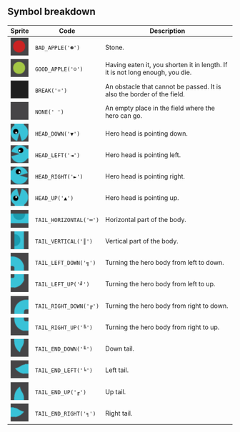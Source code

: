 <meta charset="UTF-8">

## Symbol breakdown
| Sprite | Code | Description |
| -------- | -------- | -------- |
|<img src="https://github.com/codenjoyme/codenjoy-knibert/raw/master/src/main/webapp/resources/knibert/sprite/bad_apple.png" style="width:40px;" /> | `BAD_APPLE('☻')` | Stone.  | 
|<img src="https://github.com/codenjoyme/codenjoy-knibert/raw/master/src/main/webapp/resources/knibert/sprite/good_apple.png" style="width:40px;" /> | `GOOD_APPLE('☺')` | Having eaten it, you shorten it in length. If it is not long enough, you die. | 
|<img src="https://github.com/codenjoyme/codenjoy-knibert/raw/master/src/main/webapp/resources/knibert/sprite/break.png" style="width:40px;" /> | `BREAK('☼')` | An obstacle that cannot be passed. It is also the border of the field. | 
|<img src="https://github.com/codenjoyme/codenjoy-knibert/raw/master/src/main/webapp/resources/knibert/sprite/none.png" style="width:40px;" /> | `NONE(' ')` | An empty place in the field where the hero can go. | 
|<img src="https://github.com/codenjoyme/codenjoy-knibert/raw/master/src/main/webapp/resources/knibert/sprite/head_down.png" style="width:40px;" /> | `HEAD_DOWN('▼')` | Hero head is pointing down. | 
|<img src="https://github.com/codenjoyme/codenjoy-knibert/raw/master/src/main/webapp/resources/knibert/sprite/head_left.png" style="width:40px;" /> | `HEAD_LEFT('◄')` | Hero head is pointing left. | 
|<img src="https://github.com/codenjoyme/codenjoy-knibert/raw/master/src/main/webapp/resources/knibert/sprite/head_right.png" style="width:40px;" /> | `HEAD_RIGHT('►')` | Hero head is pointing right. | 
|<img src="https://github.com/codenjoyme/codenjoy-knibert/raw/master/src/main/webapp/resources/knibert/sprite/head_up.png" style="width:40px;" /> | `HEAD_UP('▲')` | Hero head is pointing up. | 
|<img src="https://github.com/codenjoyme/codenjoy-knibert/raw/master/src/main/webapp/resources/knibert/sprite/tail_horizontal.png" style="width:40px;" /> | `TAIL_HORIZONTAL('═')` | Horizontal part of the body. | 
|<img src="https://github.com/codenjoyme/codenjoy-knibert/raw/master/src/main/webapp/resources/knibert/sprite/tail_vertical.png" style="width:40px;" /> | `TAIL_VERTICAL('║')` | Vertical part of the body. | 
|<img src="https://github.com/codenjoyme/codenjoy-knibert/raw/master/src/main/webapp/resources/knibert/sprite/tail_left_down.png" style="width:40px;" /> | `TAIL_LEFT_DOWN('╗')` | Turning the hero body from left to down. | 
|<img src="https://github.com/codenjoyme/codenjoy-knibert/raw/master/src/main/webapp/resources/knibert/sprite/tail_left_up.png" style="width:40px;" /> | `TAIL_LEFT_UP('╝')` | Turning the hero body from left to up. | 
|<img src="https://github.com/codenjoyme/codenjoy-knibert/raw/master/src/main/webapp/resources/knibert/sprite/tail_right_down.png" style="width:40px;" /> | `TAIL_RIGHT_DOWN('╔')` | Turning the hero body from right to down. | 
|<img src="https://github.com/codenjoyme/codenjoy-knibert/raw/master/src/main/webapp/resources/knibert/sprite/tail_right_up.png" style="width:40px;" /> | `TAIL_RIGHT_UP('╚')` | Turning the hero body from right to up. | 
|<img src="https://github.com/codenjoyme/codenjoy-knibert/raw/master/src/main/webapp/resources/knibert/sprite/tail_end_down.png" style="width:40px;" /> | `TAIL_END_DOWN('╙')` | Down tail. | 
|<img src="https://github.com/codenjoyme/codenjoy-knibert/raw/master/src/main/webapp/resources/knibert/sprite/tail_end_left.png" style="width:40px;" /> | `TAIL_END_LEFT('╘')` | Left tail. | 
|<img src="https://github.com/codenjoyme/codenjoy-knibert/raw/master/src/main/webapp/resources/knibert/sprite/tail_end_up.png" style="width:40px;" /> | `TAIL_END_UP('╓')` | Up tail. | 
|<img src="https://github.com/codenjoyme/codenjoy-knibert/raw/master/src/main/webapp/resources/knibert/sprite/tail_end_right.png" style="width:40px;" /> | `TAIL_END_RIGHT('╕')` | Right tail. | 

